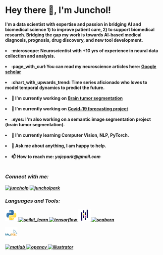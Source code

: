 <h1 align="left">Hey there 👋, I'm Junchol!</h1>
<h4 align="left">I'm a data scientist with expertise and passion in bridging AI and biomedical science 1) to improve patient care, 2) to support biomedical research. Bridging the gap my work is towards AI-based medical diagnosis, prognosis, drug discovery, and new tool development.<br/><br/>
<li> :microscope: Neuroscientist with +10 yrs of experience in neural data collection and analysis.</li><br>
<li> :page_with_curl:You can read my neuroscience articles here: <a href="https://scholar.google.com/citations?user=EZELpW8AAAAJ&hl=en">Google scholar</a></li><br> 
<li> :chart_with_upwards_trend: Time series aficionado who loves to model temporal dynamics to predict the future.</li><br>     
<li> 🔭 I’m currently working on <a href="https://github.com/parkjlearning/BrainTumorSegmentation">Brain tumor segmentation</a></li><br> 
<li> 🔭 I’m currently working on <a href="https://github.com/parkjlearning/covid19_forecasting">Covid-19 forecasting project</a></li><br> 
<li> :eyes: I'm also working on a semantic image segmentation project (brain tumor segmentation).</li><br>  
<li> 🌱 I’m currently learning Computer Vision, NLP, PyTorch.</li><br>
<li> 💬 Ask me about anything, I am happy to help.</li><br> 
<li> 📫 How to reach me: <i>yojcpark@gmail.com</li><br>
 
<h3 align="left">Connect with me:</h3>
<p align="left">
<a href="https://twitter.com/juncholp" target="blank"><img align="center" src="https://raw.githubusercontent.com/rahuldkjain/github-profile-readme-generator/master/src/images/icons/Social/twitter.svg" alt="juncholp" height="30" width="40" /></a>
<a href="https://linkedin.com/in/juncholpark" target="blank"><img align="center" src="https://raw.githubusercontent.com/rahuldkjain/github-profile-readme-generator/master/src/images/icons/Social/linked-in-alt.svg" alt="juncholpark" height="30" width="40" /></a>
</p>

<h3 align="left">Languages and Tools:</h3>
<p align="left"> 
</a> <a href="https://www.python.org" target="_blank" rel="noreferrer"> <img src="https://raw.githubusercontent.com/devicons/devicon/master/icons/python/python-original.svg" alt="python" width="40" height="40"/> 
</a> <a href="https://scikit-learn.org/" target="_blank" rel="noreferrer"> <img src="https://upload.wikimedia.org/wikipedia/commons/0/05/Scikit_learn_logo_small.svg" alt="scikit_learn" width="40" height="40"/> 
</a> <a href="https://www.tensorflow.org" target="_blank" rel="noreferrer"> <img src="https://www.vectorlogo.zone/logos/tensorflow/tensorflow-icon.svg" alt="tensorflow" width="40" height="40"/> </a>
</a> <a href="https://pandas.pydata.org/" target="_blank" rel="noreferrer"> <img src="https://raw.githubusercontent.com/devicons/devicon/2ae2a900d2f041da66e950e4d48052658d850630/icons/pandas/pandas-original.svg" alt="pandas" width="40" height="40"/>
</a> <a href="https://seaborn.pydata.org/" target="_blank" rel="noreferrer"> <img src="https://seaborn.pydata.org/_images/logo-mark-lightbg.svg" alt="seaborn" width="40" height="40"/>

</a> <a href="https://www.mysql.com/" target="_blank" rel="noreferrer"> <img src="https://raw.githubusercontent.com/devicons/devicon/master/icons/mysql/mysql-original-wordmark.svg" alt="mysql" width="40" height="40"/>

</a><a href="https://www.mathworks.com/" target="_blank" rel="noreferrer"> <img src="https://upload.wikimedia.org/wikipedia/commons/2/21/Matlab_Logo.png" alt="matlab" width="40" height="40"/>
</a> <a href="https://opencv.org/" target="_blank" rel="noreferrer"> <img src="https://www.vectorlogo.zone/logos/opencv/opencv-icon.svg" alt="opencv" width="40" height="40"/> 
</a><a href="https://www.adobe.com/in/products/illustrator.html" target="_blank" rel="noreferrer"> <img src="https://www.vectorlogo.zone/logos/adobe_illustrator/adobe_illustrator-icon.svg" alt="illustrator" width="40" height="40"/> 
